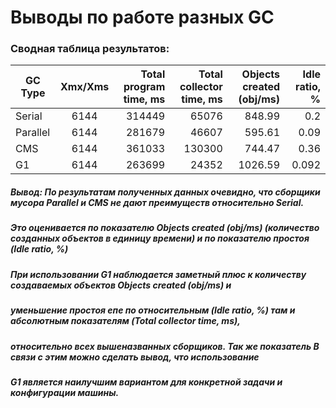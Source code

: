 # Выводы по работе разных GC

### Сводная таблица результатов:

| GC Type | Xmx/Xms |Total program time, ms| Total collector time, ms | Objects created (obj/ms)|Idle ratio, %
| ------------- |:------------------:| -----:|-----:|-----:|-----:|
| Serial   | 6144 |314449 | 65076  | 848.99  |0.2   |
| Parallel | 6144 |281679 | 46607  | 595.61  |0.09  |
| CMS      | 6144 |361033 | 130300 | 744.47  |0.36  |
| G1       | 6144 |263699 | 24352  | 1026.59 |0.092 |

##### Вывод: По результатам полученных данных очевидно, что сборщики мусора Parallel и CMS не дают преимуществ относительно Serial.
##### Это оценивается по показателю Objects created (obj/ms) (количество созданных объектов в единицу времени) и по показателю простоя (Idle ratio, %) 
##### При использовании G1 наблюдается заметный плюс к количеству создаваемых объектов Objects created (obj/ms)  и 
##### уменьшение простоя епе по относительным (Idle ratio, %) там и абсолютным показателям (Total collector time, ms),
##### относительно всех вышеназванных сборщиков. Так же показатель В связи с этим можно сделать вывод, что использование 
##### G1 является наилучшим вариантом для конкретной задачи и конфигурации машины.